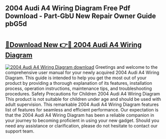 ## 2004 Audi A4 Wiring Diagram Free Pdf Download - Part-GbU New Repair Owner Guide pbG5d

# <h2><a href="http://dfjdo8s.blite.top/?on=2004+Audi+A4+Wiring+Diagram">🔗Download New 👉🔴 2004 Audi A4 Wiring Diagram</a></h2>

[![2004 Audi A4 Wiring Diagram download](https://i.imgur.com/lujVjoI.png)](http://dfjdo8s.blite.top/?on=2004+Audi+A4+Wiring+Diagram)
Greetings and welcome to the comprehensive user manual for your newly acquired 2004 Audi A4 Wiring Diagram. This guide is intended to help you get the most out of your product by providing a thorough explanation of its features, installation process, operation instructions, maintenance tips, and troubleshooting procedures. Safety Precautions for Children 2004 Audi A4 Wiring Diagram This product is not suitable for children under age and should be used with adult supervision. This remarkable 2004 Audi A4 Wiring Diagram features list of features for seamless and efficient performance. Our expectation is that the 2004 Audi A4 Wiring Diagram has been a reliable companion in your journey to becoming proficient in using your new gadget. Should you need any assistance or clarification, please do not hesitate to contact our support team.
